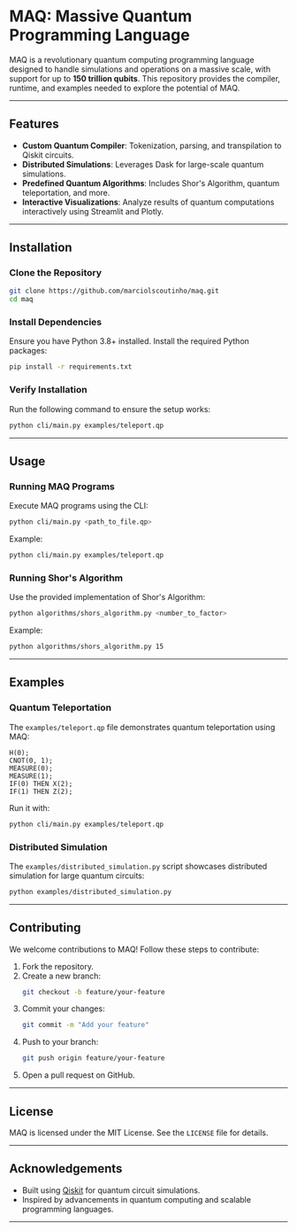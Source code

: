 # MAQ: Massive Quantum Programming Language

MAQ is a revolutionary quantum computing programming language designed to handle simulations and operations on a massive scale, with support for up to **150 trillion qubits**. This repository provides the compiler, runtime, and examples needed to explore the potential of MAQ.

---

## Features

- **Custom Quantum Compiler**: Tokenization, parsing, and transpilation to Qiskit circuits.
- **Distributed Simulations**: Leverages Dask for large-scale quantum simulations.
- **Predefined Quantum Algorithms**: Includes Shor's Algorithm, quantum teleportation, and more.
- **Interactive Visualizations**: Analyze results of quantum computations interactively using Streamlit and Plotly.

---

## Installation

### Clone the Repository
```bash
git clone https://github.com/marciolscoutinho/maq.git
cd maq
```

### Install Dependencies
Ensure you have Python 3.8+ installed. Install the required Python packages:
```bash
pip install -r requirements.txt
```

### Verify Installation
Run the following command to ensure the setup works:
```bash
python cli/main.py examples/teleport.qp
```

---

## Usage

### Running MAQ Programs
Execute MAQ programs using the CLI:
```bash
python cli/main.py <path_to_file.qp>
```

Example:
```bash
python cli/main.py examples/teleport.qp
```

### Running Shor's Algorithm
Use the provided implementation of Shor's Algorithm:
```bash
python algorithms/shors_algorithm.py <number_to_factor>
```

Example:
```bash
python algorithms/shors_algorithm.py 15
```

---

## Examples

### Quantum Teleportation
The `examples/teleport.qp` file demonstrates quantum teleportation using MAQ:
```plaintext
H(0);
CNOT(0, 1);
MEASURE(0);
MEASURE(1);
IF(0) THEN X(2);
IF(1) THEN Z(2);
```
Run it with:
```bash
python cli/main.py examples/teleport.qp
```

### Distributed Simulation
The `examples/distributed_simulation.py` script showcases distributed simulation for large quantum circuits:
```bash
python examples/distributed_simulation.py
```

---

## Contributing

We welcome contributions to MAQ! Follow these steps to contribute:

1. Fork the repository.
2. Create a new branch:
   ```bash
   git checkout -b feature/your-feature
   ```
3. Commit your changes:
   ```bash
   git commit -m "Add your feature"
   ```
4. Push to your branch:
   ```bash
   git push origin feature/your-feature
   ```
5. Open a pull request on GitHub.

---

## License

MAQ is licensed under the MIT License. See the `LICENSE` file for details.

---

## Acknowledgements

- Built using [Qiskit](https://qiskit.org/) for quantum circuit simulations.
- Inspired by advancements in quantum computing and scalable programming languages.

---
